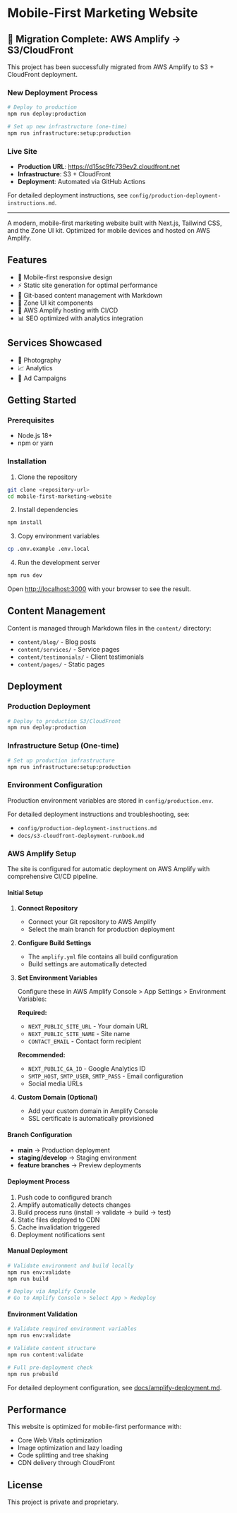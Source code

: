 # Mobile-First Marketing Website

## 🚀 Migration Complete: AWS Amplify → S3/CloudFront

This project has been successfully migrated from AWS Amplify to S3 + CloudFront
deployment.

### New Deployment Process

```bash
# Deploy to production
npm run deploy:production

# Set up new infrastructure (one-time)
npm run infrastructure:setup:production
```

### Live Site

- **Production URL**: https://d15sc9fc739ev2.cloudfront.net
- **Infrastructure**: S3 + CloudFront
- **Deployment**: Automated via GitHub Actions

For detailed deployment instructions, see
`config/production-deployment-instructions.md`.

---

A modern, mobile-first marketing website built with Next.js, Tailwind CSS, and
the Zone UI kit. Optimized for mobile devices and hosted on AWS Amplify.

## Features

- 📱 Mobile-first responsive design
- ⚡ Static site generation for optimal performance
- 📝 Git-based content management with Markdown
- 🎨 Zone UI kit components
- 🚀 AWS Amplify hosting with CI/CD
- 📊 SEO optimized with analytics integration

## Services Showcased

- 📸 Photography
- 📈 Analytics
- 📢 Ad Campaigns

## Getting Started

### Prerequisites

- Node.js 18+
- npm or yarn

### Installation

1. Clone the repository

```bash
git clone <repository-url>
cd mobile-first-marketing-website
```

2. Install dependencies

```bash
npm install
```

3. Copy environment variables

```bash
cp .env.example .env.local
```

4. Run the development server

```bash
npm run dev
```

Open [http://localhost:3000](http://localhost:3000) with your browser to see the
result.

## Content Management

Content is managed through Markdown files in the `content/` directory:

- `content/blog/` - Blog posts
- `content/services/` - Service pages
- `content/testimonials/` - Client testimonials
- `content/pages/` - Static pages

## Deployment

### Production Deployment

```bash
# Deploy to production S3/CloudFront
npm run deploy:production
```

### Infrastructure Setup (One-time)

```bash
# Set up production infrastructure
npm run infrastructure:setup:production
```

### Environment Configuration

Production environment variables are stored in `config/production.env`.

For detailed deployment instructions and troubleshooting, see:

- `config/production-deployment-instructions.md`
- `docs/s3-cloudfront-deployment-runbook.md`

### AWS Amplify Setup

The site is configured for automatic deployment on AWS Amplify with
comprehensive CI/CD pipeline.

#### Initial Setup

1. **Connect Repository**
   - Connect your Git repository to AWS Amplify
   - Select the main branch for production deployment

2. **Configure Build Settings**
   - The `amplify.yml` file contains all build configuration
   - Build settings are automatically detected

3. **Set Environment Variables**

   Configure these in AWS Amplify Console > App Settings > Environment
   Variables:

   **Required:**
   - `NEXT_PUBLIC_SITE_URL` - Your domain URL
   - `NEXT_PUBLIC_SITE_NAME` - Site name
   - `CONTACT_EMAIL` - Contact form recipient

   **Recommended:**
   - `NEXT_PUBLIC_GA_ID` - Google Analytics ID
   - `SMTP_HOST`, `SMTP_USER`, `SMTP_PASS` - Email configuration
   - Social media URLs

4. **Custom Domain (Optional)**
   - Add your custom domain in Amplify Console
   - SSL certificate is automatically provisioned

#### Branch Configuration

- **main** → Production deployment
- **staging/develop** → Staging environment
- **feature branches** → Preview deployments

#### Deployment Process

1. Push code to configured branch
2. Amplify automatically detects changes
3. Build process runs (install → validate → build → test)
4. Static files deployed to CDN
5. Cache invalidation triggered
6. Deployment notifications sent

#### Manual Deployment

```bash
# Validate environment and build locally
npm run env:validate
npm run build

# Deploy via Amplify Console
# Go to Amplify Console > Select App > Redeploy
```

#### Environment Validation

```bash
# Validate required environment variables
npm run env:validate

# Validate content structure
npm run content:validate

# Full pre-deployment check
npm run prebuild
```

For detailed deployment configuration, see
[docs/amplify-deployment.md](docs/amplify-deployment.md).

## Performance

This website is optimized for mobile-first performance with:

- Core Web Vitals optimization
- Image optimization and lazy loading
- Code splitting and tree shaking
- CDN delivery through CloudFront

## License

This project is private and proprietary.
